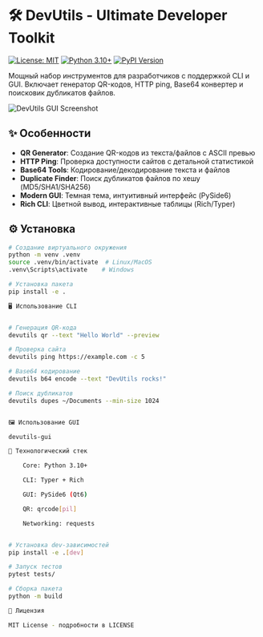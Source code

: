 # 🛠️ DevUtils - Ultimate Developer Toolkit

[![License: MIT](https://img.shields.io/badge/License-MIT-yellow.svg)](https://opensource.org/licenses/MIT)
[![Python 3.10+](https://img.shields.io/badge/Python-3.10+-blue.svg)](https://www.python.org/)
[![PyPI Version](https://img.shields.io/pypi/v/devutils)](https://pypi.org/project/devutils/)

Мощный набор инструментов для разработчиков с поддержкой CLI и GUI. Включает генератор QR-кодов, HTTP ping, Base64 конвертер и поисковик дубликатов файлов.

![DevUtils GUI Screenshot](<img width="1920" height="1080" alt="изображение" src="https://github.com/user-attachments/assets/29dec3c4-c6f6-4dec-be65-27ba51eb2ecd" />
) <!-- Добавь реальный скриншот позже -->

## ✨ Особенности
- **QR Generator**: Создание QR-кодов из текста/файлов с ASCII превью
- **HTTP Ping**: Проверка доступности сайтов с детальной статистикой
- **Base64 Tools**: Кодирование/декодирование текста и файлов
- **Duplicate Finder**: Поиск дубликатов файлов по хешу (MD5/SHA1/SHA256)
- **Modern GUI**: Темная тема, интуитивный интерфейс (PySide6)
- **Rich CLI**: Цветной вывод, интерактивные таблицы (Rich/Typer)

## ⚙️ Установка
```bash
# Создание виртуального окружения
python -m venv .venv
source .venv/bin/activate  # Linux/MacOS
.venv\Scripts\activate    # Windows

# Установка пакета
pip install -e .

🖥️ Использование CLI


# Генерация QR-кода
devutils qr --text "Hello World" --preview

# Проверка сайта
devutils ping https://example.com -c 5

# Base64 кодирование
devutils b64 encode --text "DevUtils rocks!" 

# Поиск дубликатов
devutils dupes ~/Documents --min-size 1024


🖼️ Использование GUI

devutils-gui

🧩 Технологический стек

    Core: Python 3.10+

    CLI: Typer + Rich

    GUI: PySide6 (Qt6)

    QR: qrcode[pil]

    Networking: requests


# Установка dev-зависимостей
pip install -e .[dev]

# Запуск тестов
pytest tests/

# Сборка пакета
python -m build

📜 Лицензия

MIT License - подробности в LICENSE
